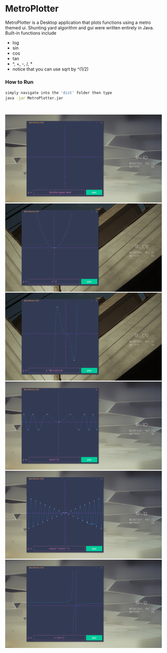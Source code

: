 # MetroPlotter
MetroPlotter is a Desktop application that plots functions using a metro themed ui. Shunting yard algorithm and gui were written entirely in Java. Built-in functions include
- log
- sin
- cos
- tan
- ^, +, -, /, *
- notice that you can use sqrt by ^(1/2)
### How to Run
```bash
simply navigate into the 'dist' folder then type
java -jar MetroPlotter.jar
```
<br>

![alt text](https://github.com/alexshi0000/MetroPlotter/blob/master/demo-pics/2018-05-23-171104_1600x900_scrot.png)
![alt text](https://github.com/alexshi0000/MetroPlotter/blob/master/demo-pics/2018-05-23-170829_1600x900_scrot.png)
![alt text](https://github.com/alexshi0000/MetroPlotter/blob/master/demo-pics/2018-05-23-170948_1600x900_scrot.png)
![alt text](https://github.com/alexshi0000/MetroPlotter/blob/master/demo-pics/2018-05-23-171031_1600x900_scrot.png)
![alt text](https://github.com/alexshi0000/MetroPlotter/blob/master/demo-pics/2018-05-23-171209_1600x900_scrot.png)
![alt text](https://github.com/alexshi0000/MetroPlotter/blob/master/demo-pics/2018-05-23-171221_1600x900_scrot.png)
